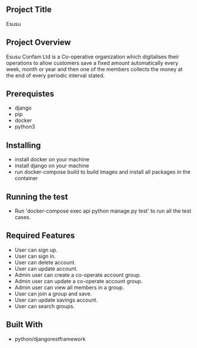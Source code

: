 
## Project Title
Esusu

## Project Overview
Esusu Confam Ltd is a Co-operative organization which digitalises their operations to allow customers save a fixed amount automatically every week, month or year and then one of the members collects the money at the end of every periodic interval stated.

## Prerequistes
- django
- pip
- docker
- python3


## Installing
- install docker on your machine
- install django on your machine
- run docker-compose build to build images and install all packages in the container


## Running the test
- Run 'docker-compose exec api python manage.py test' to run all the test cases.

## Required Features
- User can sign up.
- User can sign in.
- User can delete account.
- User can update account.
- Admin user can create a co-operate account group.
- Admin user can update a co-operate account group.
- Admin user can view all members in a group.
- User can join a group and save.
- User can update savings account.
- User can search groups.

<!-- 
## API Documentation
 Access api documentation through this link [Here](https://mozio3.docs.apiary.io/#) -->


<!-- ## Base Url
Project base url can be accessed using this link [Here](https://mozio-trans.herokuapp.com/api) -->

## Built With
- python/djangorestframework


